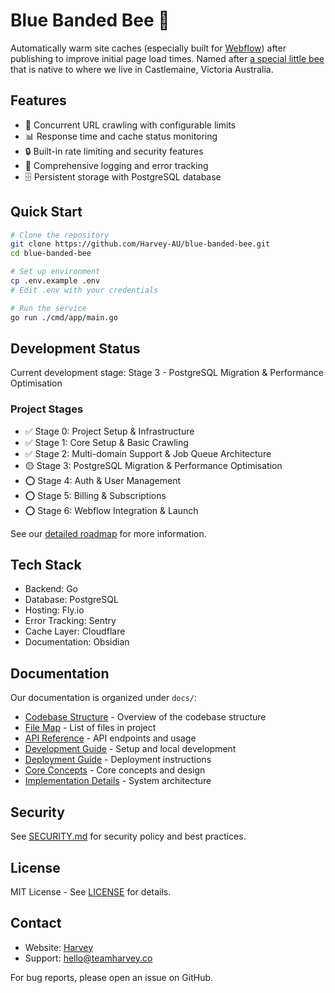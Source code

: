# Blue Banded Bee 🐝

Automatically warm site caches (especially built for [Webflow](https://www.webflow.com)) after publishing to improve initial page load times. Named after [a special little bee](https://www.aussiebee.com.au/blue-banded-bee-information.html) that is native to where we live in Castlemaine, Victoria Australia.
## Features

- 🚀 Concurrent URL crawling with configurable limits
- 📊 Response time and cache status monitoring
- 🔒 Built-in rate limiting and security features
- 📝 Comprehensive logging and error tracking
- 🗄️ Persistent storage with PostgreSQL database

## Quick Start

```bash
# Clone the repository
git clone https://github.com/Harvey-AU/blue-banded-bee.git
cd blue-banded-bee

# Set up environment
cp .env.example .env
# Edit .env with your credentials

# Run the service
go run ./cmd/app/main.go
```

## Development Status

Current development stage: Stage 3 - PostgreSQL Migration & Performance Optimisation

### Project Stages

- ✅ Stage 0: Project Setup & Infrastructure
- ✅ Stage 1: Core Setup & Basic Crawling
- ✅ Stage 2: Multi-domain Support & Job Queue Architecture
- 🟡 Stage 3: PostgreSQL Migration & Performance Optimisation
- ⭕ Stage 4: Auth & User Management
- ⭕ Stage 5: Billing & Subscriptions
- ⭕ Stage 6: Webflow Integration & Launch

See our [detailed roadmap](./ROADMAP.md) for more information.

## Tech Stack

- Backend: Go
- Database: PostgreSQL
- Hosting: Fly.io
- Error Tracking: Sentry
- Cache Layer: Cloudflare
- Documentation: Obsidian

## Documentation

Our documentation is organized under `docs/`:

- [Codebase Structure](docs/reference/codebase-structure.md) - Overview of the codebase structure
- [File Map](/docs/reference/file-map) - List of files in project
- [API Reference](docs/reference/api-reference.md) - API endpoints and usage
- [Development Guide](docs/guides/development.md) - Setup and local development
- [Deployment Guide](docs/guides/deployment.md) - Deployment instructions
- [Core Concepts](docs/architecture/mental-model.md) - Core concepts and design
- [Implementation Details](docs/architecture/implementation-details.md) - System architecture

## Security

See [SECURITY.md](SECURITY.md) for security policy and best practices.

## License

MIT License - See [LICENSE](LICENSE) for details.

## Contact

- Website: [Harvey](https://www.teamharvey.co)
- Support: [hello@teamharvey.co](mailto:hello@teamharvey.co)

For bug reports, please open an issue on GitHub.
